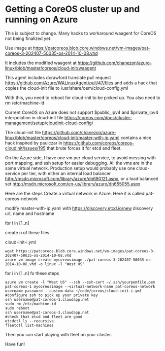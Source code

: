 # Getting a CoreOS cluster up and running on Azure

This is subject to change. Many hacks to workaround waagent for CoreOS not being finalized yet.

Use image at https://patcoreos.blob.core.windows.net/vm-images/pat-coreos-3-202407-50035-os-2014-10-08.vhd

It includes the modified waagent at https://github.com/chanezon/azure-linux/blob/master/coreos/cloud-init/waagent

This agent includes dcrawford translate pull request https://github.com/Azure/WALinuxAgent/pull/47/files and adds a hack that copies the cloud-init file to /usr/share/oem/cloud-config.yml 

With this, you need to reboot for cloud-init to be picked up.
You also need to rm /etc/machine-id

Current CoreOS on Azure does not support $public_ipv4 and $private_ipv4 interpolation in cloud-init file https://coreos.com/docs/cluster-management/setup/cloudinit-cloud-config/

The cloud-init file https://github.com/chanezon/azure-linux/blob/master/coreos/cloud-init/master-with-ip.yaml contains a nice hack inspired by paulczar in https://github.com/coreos/coreos-cloudinit/issues/195 that brute forces it for etcd and fleet.

On the Azure side, I have one vm per cloud service, to avoid messing with port mapping, and ssh setup for easier debugging. All the vms are in the same virtual network. Production setup would probably use one cloud-service per tier, with either an internal load balancer http://msdn.microsoft.com/library/azure/dn690121.aspx, or a load balanced set http://msdn.microsoft.com/en-us/library/azure/dn655055.aspx

Here are the steps
Create a virtual network in Azure. Here it is called pat-coreos-network

modify master-with-ip.yaml with https://discovery.etcd.io/new discovery url, name and hostname

for i in [1..n]

create n of these files

cloud-init-i.yml

```Shell
wget https://patcoreos.blob.core.windows.net/vm-images/pat-coreos-3-202407-50035-os-2014-10-08.vhd
azure vm image create mycoreosimage ./pat-coreos-3-202407-50035-os-2014-10-08.vhd -o linux -l "West US"
```
for i in [1..n] fo these steps
```Shell
azure vm create -l "West US" --ssh --ssh-cert ~/.ssh/yourpemfile.pem pat-coreos-1 mycoreosimage --virtual-network-name pat-coreos-network username password --custom-data ~/code/coreos/cloud-init-i.yml
#configure ssh to pick up your private key
ssh username@pat-coreos-1.cloudapp.net
sudo rm /etc/machine-id 
sudo reboot
ssh username@pat-coreos-1.cloudapp.net
#check that etcd and fleet are good
etcdctl ls --recursive
fleetctl list-machines
```

Then you can start playing with fleet on your cluster.

Have fun!
